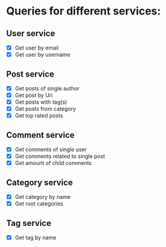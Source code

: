 # Queries for different services: #
## User service ##
- [x] Get user by email
- [x] Get user by username

## Post service ##
- [x] Get posts of single author
- [x] Get post by Uri
- [x] Get posts with tag(s)
- [x] Get posts from category
- [x] Get top rated posts

## Comment service ##
- [x] Get comments of single user
- [x] Get comments related to single post
- [x] Get amount of child comments

## Category service ##
- [x] Get category by name
- [x] Get root categories

## Tag service ##
- [x] Get tag by name
